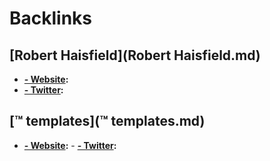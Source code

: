 
# Backlinks
## [Robert Haisfield](Robert Haisfield.md)
- **[- Website](- Website.md):**
- **[- Twitter](- Twitter.md):**

## [™ templates](™ templates.md)
- **[- Website](- Website.md):**
        - **[- Twitter](- Twitter.md):**

